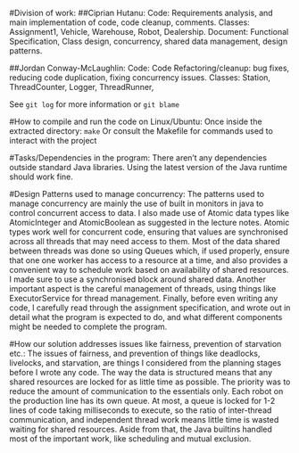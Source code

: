 #Division of work:
##Ciprian Hutanu:
Code: Requirements analysis, and main implementation of code, code cleanup, comments.
Classes: Assignment1, Vehicle, Warehouse, Robot, Dealership.
Document: Functional Specification, Class design, concurrency, shared data management, design patterns.

##Jordan Conway-McLaughlin:
Code: Code Refactoring/cleanup: bug fixes, reducing code duplication, fixing concurrency issues.
Classes: Station, ThreadCounter, Logger, ThreadRunner, 

See `git log` for more information or `git blame`

#How to compile and run the code on Linux/Ubuntu:
Once inside the extracted directory:
`make`
Or consult the Makefile for commands used to interact with the project

#Tasks/Dependencies in the program:
There aren’t any dependencies outside standard Java libraries. Using the latest version of the Java runtime should work fine.

#Design Patterns used to manage concurrency:
The patterns used to manage concurrency are mainly the use of built in monitors in java to control concurrent access to data. I also made use of Atomic data types like AtomicInteger and AtomicBoolean as suggested in the lecture notes. Atomic types work well for concurrent code, ensuring that values are synchronised across all threads that may need access to them. Most of the data shared between threads was done so using Queues which, if used properly, ensure that one one worker has access to a resource at a time, and also provides a convenient way to schedule work based on availability of shared resources. I made sure to use a synchronised block around shared data. Another important aspect is the careful management of threads, using things like ExecutorService for thread management. Finally, before even writing any code, I carefully read through the assignment specification, and wrote out in detail what the program is expected to do, and what different components might be needed to complete the program.

#How our solution addresses issues like fairness, prevention of starvation etc.:
The issues of fairness, and prevention of things like deadlocks, livelocks, and starvation, are things I considered from the planning stages before I wrote any code. The way the data is structured means that any shared resources are locked for as little time as possible. The priority was to reduce the amount of communication to the essentials only. Each robot on the production line has its own queue. At most, a queue is locked for 1-2 lines of code taking milliseconds to execute, so the ratio of inter-thread communication, and independent thread work means little time is wasted waiting for shared resources. Aside from that, the Java builtins handled most of the important work, like scheduling and mutual exclusion.
